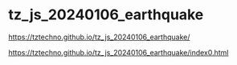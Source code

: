 # tz_js_20240106_earthquake

https://tztechno.github.io/tz_js_20240106_earthquake/

https://tztechno.github.io/tz_js_20240106_earthquake/index0.html
